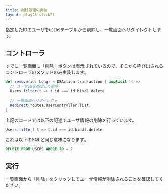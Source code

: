 ```yaml
---
title: 削除処理の実装
layout: play23-slick21
---
```


指定したIDのユーザを`USERS`テーブルから削除し、一覧画面へリダイレクトします。

## コントローラ

すでに一覧画面に「削除」ボタンは表示されているので、そこから呼び出されるコントローラのメソッドのみ実装します。

```scala
def remove(id: Long) = DBAction.transaction { implicit rs =>
  // ユーザIDを指定して削除
  Users.filter(t => t.id === id.bind).delete

  // 一覧画面へリダイレクト
  Redirect(routes.UserController.list)
}
```

上記のコードでは以下の記述でユーザ情報の削除を行っています。

```scala
Users.filter( t => t.id === id.bind).delete
```

これは以下のSQLと同じ意味になります。

```sql
DELETE FROM USERS WHERE ID = ?
```

## 実行

一覧画面から「削除」をクリックしてユーザ情報が削除されることを確認してください。
